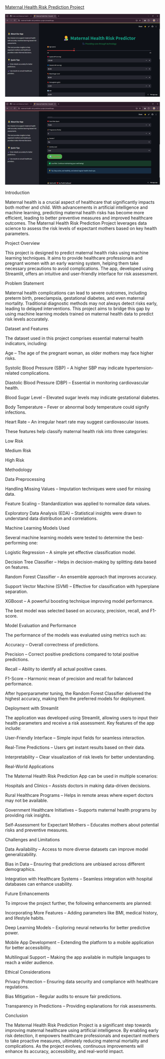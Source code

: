 
[Maternal Health Risk Prediction Project](https://maternal-health-risk-prediction-project.streamlit.app/)

![User Interface First Page](https://github.com/Pratik-cmd1/Maternal-Health-Risk-Prediction-Project/blob/main/User%20Interface%201.png)

![User Interface Second Page](https://github.com/Pratik-cmd1/Maternal-Health-Risk-Prediction-Project/blob/main/User%20Interface%202.png)


Introduction

Maternal health is a crucial aspect of healthcare that significantly impacts both mother and child. With advancements in artificial intelligence and machine learning, predicting maternal health risks has become more efficient, leading to better preventive measures and improved healthcare outcomes. The Maternal Health Risk Prediction Project leverages data science to assess the risk levels of expectant mothers based on key health parameters.

Project Overview

This project is designed to predict maternal health risks using machine learning techniques. It aims to provide healthcare professionals and pregnant women with an early warning system, helping them take necessary precautions to avoid complications. The app, developed using Streamlit, offers an intuitive and user-friendly interface for risk assessment.

Problem Statement

Maternal health complications can lead to severe outcomes, including preterm birth, preeclampsia, gestational diabetes, and even maternal mortality. Traditional diagnostic methods may not always detect risks early, leading to delayed interventions. This project aims to bridge this gap by using machine learning models trained on maternal health data to predict risk levels accurately.

Dataset and Features

The dataset used in this project comprises essential maternal health indicators, including:

Age – The age of the pregnant woman, as older mothers may face higher risks.

Systolic Blood Pressure (SBP) – A higher SBP may indicate hypertension-related complications.

Diastolic Blood Pressure (DBP) – Essential in monitoring cardiovascular health.

Blood Sugar Level – Elevated sugar levels may indicate gestational diabetes.

Body Temperature – Fever or abnormal body temperature could signify infections.

Heart Rate – An irregular heart rate may suggest cardiovascular issues.

These features help classify maternal health risk into three categories:

Low Risk

Medium Risk

High Risk

Methodology

Data Preprocessing

Handling Missing Values – Imputation techniques were used for missing data.

Feature Scaling – Standardization was applied to normalize data values.

Exploratory Data Analysis (EDA) – Statistical insights were drawn to understand data distribution and correlations.

Machine Learning Models Used

Several machine learning models were tested to determine the best-performing one:

Logistic Regression – A simple yet effective classification model.

Decision Tree Classifier – Helps in decision-making by splitting data based on features.

Random Forest Classifier – An ensemble approach that improves accuracy.

Support Vector Machine (SVM) – Effective for classification with hyperplane separation.

XGBoost – A powerful boosting technique improving model performance.

The best model was selected based on accuracy, precision, recall, and F1-score.

Model Evaluation and Performance

The performance of the models was evaluated using metrics such as:

Accuracy – Overall correctness of predictions.

Precision – Correct positive predictions compared to total positive predictions.

Recall – Ability to identify all actual positive cases.

F1-Score – Harmonic mean of precision and recall for balanced performance.

After hyperparameter tuning, the Random Forest Classifier delivered the highest accuracy, making them the preferred models for deployment.

Deployment with Streamlit

The application was developed using Streamlit, allowing users to input their health parameters and receive a risk assessment. Key features of the app include:

User-Friendly Interface – Simple input fields for seamless interaction.

Real-Time Predictions – Users get instant results based on their data.

Interpretability – Clear visualization of risk levels for better understanding.

Real-World Applications

The Maternal Health Risk Prediction App can be used in multiple scenarios:

Hospitals and Clinics – Assists doctors in making data-driven decisions.

Rural Healthcare Programs – Helps in remote areas where expert doctors may not be available.

Government Healthcare Initiatives – Supports maternal health programs by providing risk insights.

Self-Assessment for Expectant Mothers – Educates mothers about potential risks and preventive measures.

Challenges and Limitations

Data Availability – Access to more diverse datasets can improve model generalizability.

Bias in Data – Ensuring that predictions are unbiased across different demographics.

Integration with Healthcare Systems – Seamless integration with hospital databases can enhance usability.

Future Enhancements

To improve the project further, the following enhancements are planned:

Incorporating More Features – Adding parameters like BMI, medical history, and lifestyle habits.

Deep Learning Models – Exploring neural networks for better predictive power.

Mobile App Development – Extending the platform to a mobile application for better accessibility.

Multilingual Support – Making the app available in multiple languages to reach a wider audience.

Ethical Considerations

Privacy Protection – Ensuring data security and compliance with healthcare regulations.

Bias Mitigation – Regular audits to ensure fair predictions.

Transparency in Predictions – Providing explanations for risk assessments.

Conclusion

The Maternal Health Risk Prediction Project is a significant step towards improving maternal healthcare using artificial intelligence. By enabling early risk detection, it empowers healthcare professionals and expectant mothers to take proactive measures, ultimately reducing maternal mortality and complications. As the project evolves, continuous improvements will enhance its accuracy, accessibility, and real-world impact.


